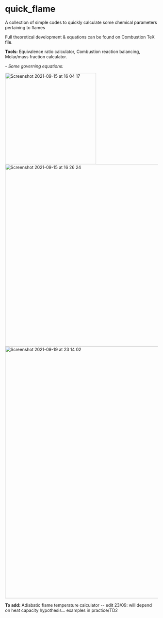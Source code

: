 # quick_flame
 A collection of simple codes to quickly calculate some chemical parameters pertaining to flames
 
 Full theoretical development & equations can be found on Combustion TeX file.
 
 <b>Tools:</b> Equivalence ratio calculator, Combustion reaction balancing, Molar/mass fraction calculator.
 
 <i>- Some governing equations:</i>
 
 <img width="300" alt="Screenshot 2021-09-15 at 16 04 17" src="https://user-images.githubusercontent.com/88498674/133448894-946837e2-14ba-4875-9f0c-5c258954250a.png">

  
  <img width="600" alt="Screenshot 2021-09-15 at 16 26 24" src="https://user-images.githubusercontent.com/88498674/133452271-a022e689-5a8c-4114-b3bf-191d6af8e83b.png">
 
 <img width="830" alt="Screenshot 2021-09-19 at 23 14 02" src="https://user-images.githubusercontent.com/88498674/133943252-407c6f13-88b1-4349-9a06-ff459ba700e6.png">

 <b>To add:</b> Adiabatic flame temperature calculator -- edit 23/09: will depend on heat capacity hypothesis... examples in practice/TD2
